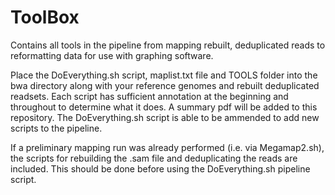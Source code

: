 # ToolBox
Contains all tools in the pipeline from mapping rebuilt, deduplicated reads to reformatting data for use with graphing software.

Place the DoEverything.sh script, maplist.txt file and TOOLS folder into the bwa directory along with your reference genomes and rebuilt deduplicated readsets. Each script has sufficient annotation at the beginning and throughout to determine what it does. A summary pdf will be added to this repository. The DoEverything.sh script is able to be ammended to add new scripts to the pipeline.

If a preliminary mapping run was already performed (i.e. via Megamap2.sh), the scripts for rebuilding the .sam file and deduplicating the reads are included. This should be done before using the DoEverything.sh pipeline script.
